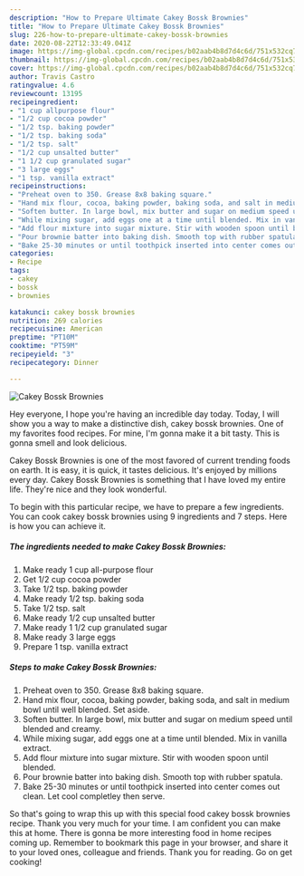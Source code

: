 ```yaml
---
description: "How to Prepare Ultimate Cakey Bossk Brownies"
title: "How to Prepare Ultimate Cakey Bossk Brownies"
slug: 226-how-to-prepare-ultimate-cakey-bossk-brownies
date: 2020-08-22T12:33:49.041Z
image: https://img-global.cpcdn.com/recipes/b02aab4b8d7d4c6d/751x532cq70/cakey-bossk-brownies-recipe-main-photo.jpg
thumbnail: https://img-global.cpcdn.com/recipes/b02aab4b8d7d4c6d/751x532cq70/cakey-bossk-brownies-recipe-main-photo.jpg
cover: https://img-global.cpcdn.com/recipes/b02aab4b8d7d4c6d/751x532cq70/cakey-bossk-brownies-recipe-main-photo.jpg
author: Travis Castro
ratingvalue: 4.6
reviewcount: 13195
recipeingredient:
- "1 cup allpurpose flour"
- "1/2 cup cocoa powder"
- "1/2 tsp. baking powder"
- "1/2 tsp. baking soda"
- "1/2 tsp. salt"
- "1/2 cup unsalted butter"
- "1 1/2 cup granulated sugar"
- "3 large eggs"
- "1 tsp. vanilla extract"
recipeinstructions:
- "Preheat oven to 350. Grease 8x8 baking square."
- "Hand mix flour, cocoa, baking powder, baking soda, and salt in medium bowl until well blended. Set aside."
- "Soften butter. In large bowl, mix butter and sugar on medium speed until blended and creamy."
- "While mixing sugar, add eggs one at a time until blended. Mix in vanilla extract."
- "Add flour mixture into sugar mixture. Stir with wooden spoon until blended."
- "Pour brownie batter into baking dish. Smooth top with rubber spatula."
- "Bake 25-30 minutes or until toothpick inserted into center comes out clean. Let cool completley then serve."
categories:
- Recipe
tags:
- cakey
- bossk
- brownies

katakunci: cakey bossk brownies 
nutrition: 269 calories
recipecuisine: American
preptime: "PT10M"
cooktime: "PT59M"
recipeyield: "3"
recipecategory: Dinner

---
```



![Cakey Bossk Brownies](https://img-global.cpcdn.com/recipes/b02aab4b8d7d4c6d/751x532cq70/cakey-bossk-brownies-recipe-main-photo.jpg)

Hey everyone, I hope you're having an incredible day today. Today, I will show you a way to make a distinctive dish, cakey bossk brownies. One of my favorites food recipes. For mine, I'm gonna make it a bit tasty. This is gonna smell and look delicious.



Cakey Bossk Brownies is one of the most favored of current trending foods on earth. It is easy, it is quick, it tastes delicious. It's enjoyed by millions every day. Cakey Bossk Brownies is something that I have loved my entire life. They're nice and they look wonderful.


To begin with this particular recipe, we have to prepare a few ingredients. You can cook cakey bossk brownies using 9 ingredients and 7 steps. Here is how you can achieve it.

<!--inarticleads1-->

##### The ingredients needed to make Cakey Bossk Brownies:

1. Make ready 1 cup all-purpose flour
1. Get 1/2 cup cocoa powder
1. Take 1/2 tsp. baking powder
1. Make ready 1/2 tsp. baking soda
1. Take 1/2 tsp. salt
1. Make ready 1/2 cup unsalted butter
1. Make ready 1 1/2 cup granulated sugar
1. Make ready 3 large eggs
1. Prepare 1 tsp. vanilla extract




<!--inarticleads2-->

##### Steps to make Cakey Bossk Brownies:

1. Preheat oven to 350. Grease 8x8 baking square.
1. Hand mix flour, cocoa, baking powder, baking soda, and salt in medium bowl until well blended. Set aside.
1. Soften butter. In large bowl, mix butter and sugar on medium speed until blended and creamy.
1. While mixing sugar, add eggs one at a time until blended. Mix in vanilla extract.
1. Add flour mixture into sugar mixture. Stir with wooden spoon until blended.
1. Pour brownie batter into baking dish. Smooth top with rubber spatula.
1. Bake 25-30 minutes or until toothpick inserted into center comes out clean. Let cool completley then serve.




So that's going to wrap this up with this special food cakey bossk brownies recipe. Thank you very much for your time. I am confident you can make this at home. There is gonna be more interesting food in home recipes coming up. Remember to bookmark this page in your browser, and share it to your loved ones, colleague and friends. Thank you for reading. Go on get cooking!
